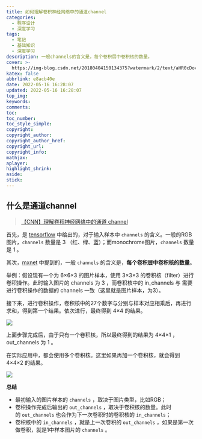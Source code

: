 ```yaml
---
title: 如何理解卷积神经网络中的通道channel
categories:
  - 程序设计
  - 深度学习
tags:
  - 笔记
  - 基础知识
  - 深度学习
description: 一般channels的含义是，每个卷积层中卷积核的数量。
cover: >-
  https://img-blog.csdn.net/20180404150134375?watermark/2/text/aHR0cDovL2Jsb2cuY3Nkbi5uZXQvc3NjY19sZWFybmluZw
katex: false
abbrlink: e8acb40e
date: 2022-05-16 16:28:07
updated: 2022-05-16 16:28:07
top_img:
keywords:
comments:
toc:
toc_number:
toc_style_simple:
copyright:
copyright_author:
copyright_author_href:
copyright_url:
copyright_info:
mathjax:
aplayer:
highlight_shrink:
aside:
stick:
---
```


## 什么是通道channel

> [【CNN】理解卷积神经网络中的通道 channel](https://blog.csdn.net/sscc_learning/article/details/79814146)

首先，是 [tensorflow](https://www.tensorflow.org/tutorials/layers) 中给出的，对于输入样本中 `channels` 的含义。一般的RGB图片，`channels` 数量是 3 （红、绿、蓝）；而monochrome图片，`channels` 数量是 1 。

其次，[mxnet](http://mxnet.incubator.apache.org/api/python/gluon/nn.html#mxnet.gluon.nn.Conv2D) 中提到的，一般 `channels` 的含义是，**每个卷积层中卷积核的数量**。

举例：假设现有一个为 6×6×3 的图片样本，使用 3×3×3 的卷积核（filter）进行卷积操作。此时输入图片的 channels 为 3 ，而卷积核中的 in_channels 与 需要进行卷积操作的数据的 channels 一致（这里就是图片样本，为3）。

接下来，进行卷积操作，卷积核中的27个数字与分别与样本对应相乘后，再进行求和，得到第一个结果。依次进行，最终得到 4×4 的结果。

![](https://img-blog.csdn.net/20180404113714719?watermark/2/text/aHR0cDovL2Jsb2cuY3Nkbi5uZXQvc3NjY19sZWFybmluZw)

上面步骤完成后，由于只有一个卷积核，所以最终得到的结果为 4×4×1 ， out_channels 为 1 。

在实际应用中，都会使用多个卷积核。这里如果再加一个卷积核，就会得到 4×4×2 的结果。

![](https://img-blog.csdn.net/20180404150134375?watermark/2/text/aHR0cDovL2Jsb2cuY3Nkbi5uZXQvc3NjY19sZWFybmluZw)

**总结**

- 最初输入的图片样本的 `channels` ，取决于图片类型，比如RGB；
- 卷积操作完成后输出的 `out_channels` ，取决于卷积核的数量。此时的 `out_channels` 也会作为下一次卷积时的卷积核的 `in_channels`；
- 卷积核中的 `in_channels` ，就是上一次卷积的 `out_channels` ，如果是第一次做卷积，就是1中样本图片的 `channels` 。